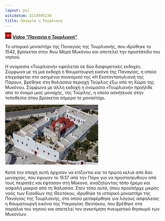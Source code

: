 ```yaml
---
layout: poi
wikidatum: Q114595238
title: Παναγία η Τουρλιανή
---
```

![v2](../assets/img/v4.png) ***[Video "Παναγία η Τουρλιανή"](https://youtu.be/VtJQ7O-iYBM")***

Το ιστορικό μοναστήρι της Παναγίας της Τουρλιανής, που ιδρύθηκε το 1542, βρίσκεται στην Άνω Μερά Μυκόνου και αποτελεί την προστάτιδα του νησιού.

Η ονομασία «Τουρλιανή» οφείλεται σε δύο διαφορετικές εκδοχές. Σύμφωνα με τη μια εκδοχή η θαυματουργή εικόνα της Παναγίας, η οποία επιγράφεται στο ασημένιο πουκάμισό της «Η Εκατονταπυλιανή της Πάρου», βρέθηκε στη θαλάσσια περιοχή Τούρλος έξω από τη Χώρα της Μυκόνου. Σύμφωνα με άλλη εκδοχή η ονομασία «Τουρλιανή» προήλθε από το όνομα μιας μοναχής, της Τούρλης, η οποία ασκήτευσε στην τοποθεσία όπου βρίσκεται σήμερα το μοναστήρι. 

![tourliani](../assets/img/tourliani.png)

Κατά την εποχή αυτή άρχισαν να κτίζονται και τα πρώτα κελιά από δύο μοναχούς, που έφυγαν το 1537 από την Πάρο για να προστατευθούν από τους πειρατές και έφτασαν στη Μύκονο, αναζητώντας τόπο ήρεμο και ασφαλή μακριά από τη θάλασσα. Στον τόπο αυτό, όπου προϋπήρχε μικρός ναός των Εισοδίων της Θεοτόκου, ιδρύθηκε το ιστορικό μοναστήρι της Παναγίας της Τουρλιανής, στο οποίο μεταφέρθηκε για λόγους ασφαλείας η θαυματουργή εικόνα της Υπεραγίας Θεοτόκου, που βρέθηκε στα παράλια του νησιού και αποτελεί τον ανεκτίμητο πνευματικό θησαυρό των Μυκονίων.
